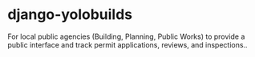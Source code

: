 # django-yolobuilds
 For local public agencies (Building, Planning, Public Works) to provide a public interface and track permit applications, reviews, and inspections..
